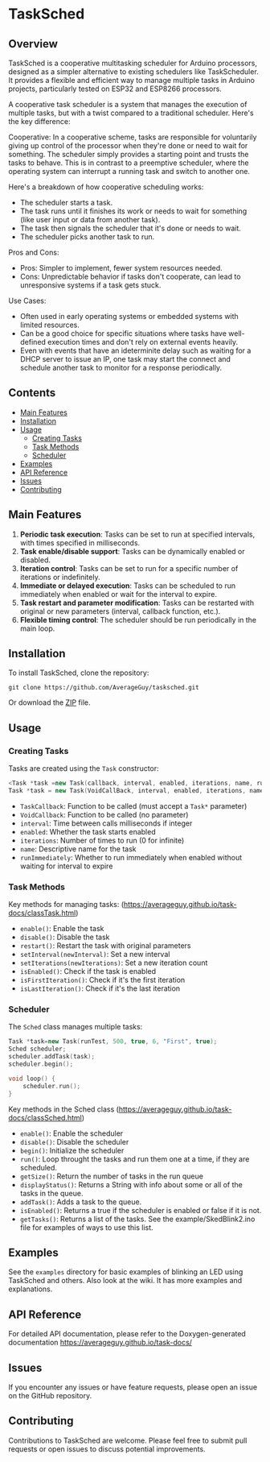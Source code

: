 # TaskSched

## Overview

TaskSched is a cooperative multitasking scheduler for Arduino processors, designed as a simpler alternative to existing schedulers like TaskScheduler. It provides a flexible and efficient way to manage multiple tasks in Arduino projects, particularly tested on ESP32 and ESP8266 processors.

A cooperative task scheduler is a system that manages the execution of multiple tasks, but with a twist compared to a traditional scheduler. Here's the key difference:

Cooperative: In a cooperative scheme, tasks are responsible for voluntarily giving up control of the processor when they're done or need to wait for something. The scheduler simply provides a starting point and trusts the tasks to behave.
This is in contrast to a preemptive scheduler, where the operating system can interrupt a running task and switch to another one.

Here's a breakdown of how cooperative scheduling works:

- The scheduler starts a task.
- The task runs until it finishes its work or needs to wait for something (like user input or data from another task).
- The task then signals the scheduler that it's done or needs to wait.
- The scheduler picks another task to run.

Pros and Cons:

- Pros: Simpler to implement, fewer system resources needed.
- Cons: Unpredictable behavior if tasks don't cooperate, can lead to unresponsive systems if a task gets stuck.

Use Cases:

- Often used in early operating systems or embedded systems with limited resources.
- Can be a good choice for specific situations where tasks have well-defined execution times and don't rely on external events heavily.
- Even with events that have an ideterminite delay such as waiting for a DHCP server to issue an IP, one task may start the connect and schedule another task to monitor for a response periodically.

## Contents

- [Main Features](#main-features)
- [Installation](#installation)
- [Usage](#usage)
  - [Creating Tasks](#creating-tasks)
  - [Task Methods](#task-methods)
  - [Scheduler](#scheduler)
- [Examples](#examples)
- [API Reference](#api-reference)
- [Issues](#issues)
- [Contributing](#contributing)

## Main Features

1. **Periodic task execution**: Tasks can be set to run at specified intervals, with times specified in milliseconds.
2. **Task enable/disable support**: Tasks can be dynamically enabled or disabled.
3. **Iteration control**: Tasks can be set to run for a specific number of iterations or indefinitely.
4. **Immediate or delayed execution**: Tasks can be scheduled to run immediately when enabled or wait for the interval to expire.
5. **Task restart and parameter modification**: Tasks can be restarted with original or new parameters (interval, callback function, etc.).
6. **Flexible timing control**: The scheduler should be run periodically in the main loop.

## Installation

To install TaskSched, clone the repository:

```
git clone https://github.com/AverageGuy/tasksched.git
```

Or download the [ZIP](https://github.com/AverageGuy/TaskSched/archive/refs/heads/main.zip) file.

## Usage

### Creating Tasks

Tasks are created using the `Task` constructor:

```cpp
<Task *task =new Task(callback, interval, enabled, iterations, name, runImmediately);
Task *task = new Task(VoidCallBack, interval, enabled, iterations, name, runImmediately);
```

- `TaskCallback`: Function to be called (must accept a `Task*` parameter)
- `VoidCallback`: Function to be called (no parameter)
- `interval`: Time between calls milliseconds if integer
- `enabled`: Whether the task starts enabled
- `iterations`: Number of times to run (0 for infinite)
- `name`: Descriptive name for the task
- `runImmediately`: Whether to run immediately when enabled without waiting for interval to expire

### Task Methods

Key methods for managing tasks: (https://averageguy.github.io/task-docs/classTask.html)

- `enable()`: Enable the task
- `disable()`: Disable the task
- `restart()`: Restart the task with original parameters
- `setInterval(newInterval)`: Set a new interval
- `setIterations(newIterations)`: Set a new iteration count
- `isEnabled()`: Check if the task is enabled
- `isFirstIteration()`: Check if it's the first iteration
- `isLastIteration()`: Check if it's the last iteration

### Scheduler

The `Sched` class manages multiple tasks:

```cpp
Task *task=new Task(runTest, 500, true, 6, "First", true);
Sched scheduler;
scheduler.addTask(task);
scheduler.begin();

void loop() {
    scheduler.run();
}
```

Key methods in the Sched class (https://averageguy.github.io/task-docs/classSched.html)

- `enable()`: Enable the scheduler
- `disable()`: Disable the scheduler
- `begin()`: Initialize the scheduler
- `run()`: Loop throught the tasks and run them one at a time, if they are scheduled.
- `getSize()`: Return the number of tasks in the run queue
- `displayStatus()`: Returns a String with info about some or all of the tasks in the queue.
- `addTask()`: Adds a task to the queue.
- `isEnabled()`: Returns a true if the scheduler is enabled or false if it is not.
- `getTasks()`: Returns a list of the tasks.  See the example/SkedBlink2.ino file for examples of ways to use this list.

## Examples

See the `examples` directory for basic examples of blinking an LED using TaskSched and others.
Also look at the wiki.  It has more examples and explanations.

## API Reference

For detailed API documentation, please refer to the Doxygen-generated documentation https://averageguy.github.io/task-docs/ 

## Issues

If you encounter any issues or have feature requests, please open an issue on the GitHub repository.

## Contributing

Contributions to TaskSched are welcome. Please feel free to submit pull requests or open issues to discuss potential improvements.

